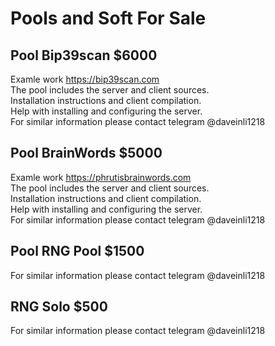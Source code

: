 # Pools and Soft For Sale

## Pool Bip39scan $6000 
Examle work https://bip39scan.com<br>
The pool includes the server and client sources.<br>
Installation instructions and client compilation.<br>
Help with installing and configuring the server.<br>
For similar information please contact telegram @daveinli1218

## Pool BrainWords $5000 
Examle work  https://phrutisbrainwords.com<br>
The pool includes the server and client sources.<br>
Installation instructions and client compilation.<br>
Help with installing and configuring the server.<br>
For similar information please contact telegram @daveinli1218

## Pool RNG Pool $1500
For similar information please contact telegram @daveinli1218

## RNG Solo $500
For similar information please contact telegram @daveinli1218
